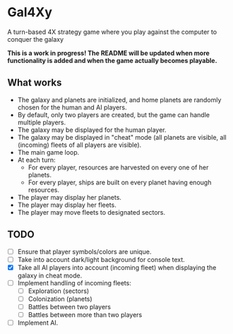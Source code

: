 # Gal4Xy
A turn-based 4X strategy game where you play against the computer to conquer the galaxy

**This is a work in progress! The README will be updated when more functionality is added and when the game actually becomes playable.**

## What works
  * The galaxy and planets are initialized, and home planets are randomly chosen for the human and AI players.
  * By default, only two players are created, but the game can handle multiple players. 
  * The galaxy may be displayed for the human player.
  * The galaxy may be displayed in "cheat" mode (all planets are visible, all (incoming) fleets of all players are visible).
  * The main game loop.
  * At each turn:
      * For every player, resources are harvested on every one of her planets.
      * For every player, ships are built on every planet having enough resources.
  * The player may display her planets.
  * The player may display her fleets.
  * The player may move fleets to designated sectors.

## TODO
  * [ ] Ensure that player symbols/colors are unique.
  * [ ] Take into account dark/light background for console text.
  * [x] Take all AI players into account (incoming fleet) when displaying the galaxy in cheat mode.
  * [ ] Implement handling of incoming fleets:
      * [ ] Exploration (sectors)
      * [ ] Colonization (planets)
      * [ ] Battles between two players
      * [ ] Battles between more than two players
  * [ ] Implement AI.
